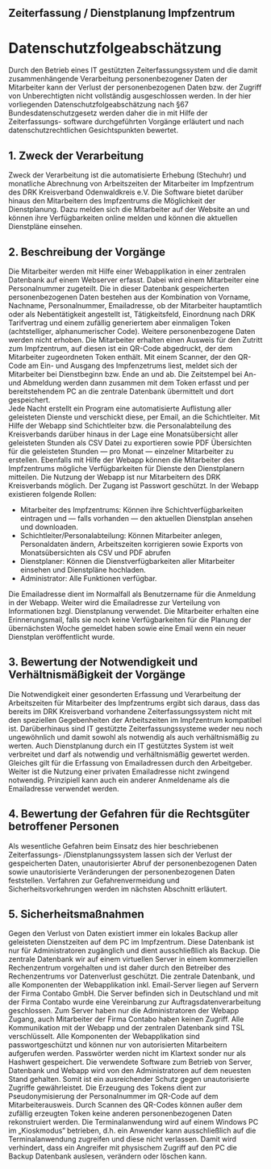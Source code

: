 ## Zeiterfassung / Dienstplanung  Impfzentrum
# Datenschutzfolgeabschätzung

Durch den Betrieb eines IT gestützten Zeiterfassungssystem und die damit zusammenhängende Verarbeitung personenbezogener Daten der Mitarbeiter kann der Verlust der personenbezogenen Daten bzw. der Zugriff von Unberechtigten nicht vollständig ausgeschlossen werden. In der hier vorliegenden Datenschutzfolgeabschätzung nach §67 Bundesdatenschutzgesetz werden daher die in mit Hilfe der Zeiterfassungs- software durchgeführten Vorgänge erläutert und nach datenschutzrechtlichen Gesichtspunkten bewertet.
## 1. Zweck der Verarbeitung
Zweck der Verarbeitung ist die automatisierte Erhebung (Stechuhr) und monatliche Abrechnung von Arbeitszeiten der Mitarbeiter im Impfzentrum des DRK Kreisverband Odenwaldkreis e.V. 
Die Software bietet darüber hinaus den Mitarbeitern des Impfzentrums die Möglichkeit der Dienstplanung. Dazu melden sich die Mitarbeiter auf der Website an und können ihre Verfügbarkeiten online melden und können die aktuellen Dienstpläne einsehen.
## 2. Beschreibung der Vorgänge
Die Mitarbeiter werden mit Hilfe einer Webapplikation in einer zentralen Datenbank auf einem Webserver erfasst. Dabei wird einem Mitarbeiter eine Personalnummer zugeteilt. Die in dieser Datenbank gespeicherten personenbezogenen Daten bestehen aus der Kombination von Vorname, Nachname, Personalnummer, Emailadresse, ob der Mitarbeiter hauptamtlich oder als Nebentätigkeit angestellt ist, Tätigkeitsfeld, Einordnung nach DRK Tarifvertrag und einem zufällig generiertem aber einmaligen Token (achtstelliger, alphanumerischer Code). Weitere personenbezogene Daten werden nicht erhoben.
Die Mitarbeiter erhalten einen Ausweis für den Zutritt zum Impfzentrum, auf diesen ist ein QR-Code abgedruckt, der dem Mitarbeiter zugeordneten Token enthält. Mit einem Scanner, der den QR-Code am Ein- und Ausgang des Impfenzetrums liest, meldet sich der Mitarbeiter bei Dienstbeginn bzw. Ende an und ab. 
Die Zeitstempel bei An- und Abmeldung werden dann zusammen mit dem Token erfasst und per bereitstehendem PC an die zentrale Datenbank übermittelt und dort gespeichert.  
Jede Nacht erstellt ein Program eine automatisierte Auflistung aller geleisteten Dienste und verschickt diese, per Email, an die Schichtleiter.
Mit Hilfe der Webapp sind Schichtleiter bzw. die Personalabteilung des Kreisverbands darüber hinaus in der Lage eine Monatsübersicht aller geleisteten Stunden als CSV Datei zu exportieren sowie PDF Übersichten für die geleisteten Stunden — pro Monat — einzelner Mitarbeiter zu erstellen.
Ebenfalls mit Hilfe der Webapp können die Mitarbeiter des Impfzentrums mögliche Verfügbarkeiten für Dienste den Dienstplanern mitteilen.
Die Nutzung der Webapp ist nur Mitarbeitern des DRK Kreisverbands möglich. Der Zugang ist Passwort geschützt. In der Webapp existieren folgende Rollen:
* Mitarbeiter des Impfzentrums: Können ihre Schichtverfügbarkeiten eintragen und — falls vorhanden — den aktuellen Dienstplan ansehen und downloaden. 
* Schichtleiter/Personalabteilung: Können Mitarbeiter anlegen, Personaldaten ändern, Arbeitszeiten korrigieren sowie Exports von Monatsübersichten als CSV und PDF abrufen
* Dienstplaner: Können die Dienstverfügbarkeiten aller Mitarbeiter einsehen und Dienstpläne hochladen.
* Administrator: Alle Funktionen verfügbar. 

Die Emailadresse dient im Normalfall als Benutzername für die Anmeldung in der Webapp. Weiter wird die Emailadresse zur Verteilung von Informationen bzgl. Dienstplanung verwendet. Die Mitarbeiter erhalten eine Erinnerungsmail, falls sie noch keine Verfügbarkeiten für die Planung der übernächsten Woche gemeldet haben sowie eine Email wenn ein neuer Dienstplan veröffentlicht wurde.
## 3. Bewertung der Notwendigkeit und Verhältnismäßigkeit der Vorgänge
Die Notwendigkeit einer gesonderten Erfassung und Verarbeitung der Arbeitszeiten für Mitarbeiter des Impfzentrums ergibt sich daraus, dass das bereits im DRK Kreisverband vorhandene Zeiterfassungssystem nicht mit den speziellen Gegebenheiten der Arbeitszeiten im Impfzentrum kompatibel ist. Darüberhinaus sind IT gestützte Zeiterfassungssysteme weder neu noch ungewöhnlich und damit sowohl als notwendig als auch verhältnismäßig zu werten.
Auch Dienstplanung durch ein IT gestütztes System ist weit verbreitet und darf als notwendig und verhältnismäßig gewertet werden. Gleiches gilt für die Erfassung von Emailadressen durch den Arbeitgeber. Weiter ist die Nutzung einer privaten Emailadresse nicht zwingend notwendig. Prinzipiell kann auch ein anderer Anmeldename als die Emailadresse verwendet werden.
## 4. Bewertung der Gefahren für die Rechtsgüter betroffener Personen
Als wesentliche Gefahren beim Einsatz des hier beschriebenen Zeiterfassungs- /Dienstplanungssystem lassen sich der Verlust der gespeicherten Daten, unautorisierter Abruf der personenbezogenen Daten sowie unautorisierte Veränderungen der personenbezogenen Daten feststellen. Verfahren zur Gefahrenvermeidung und Sicherheitsvorkehrungen werden im nächsten Abschnitt erläutert.
## 5. Sicherheitsmaßnahmen 
Gegen den Verlust von Daten existiert immer ein lokales Backup aller geleisteten Dienstzeiten auf dem PC im Impfzentrum. Diese Datenbank ist nur für Administratoren zugänglich und dient ausschließlich als Backup. 
Die zentrale Datenbank wir auf einem virtuellen Server in einem kommerziellen Rechenzentrum vorgehalten und ist daher durch den Betreiber des Rechenzentrums vor Datenverlust geschützt.
Die zentrale Datenbank, und alle Komponenten der Webapplikation inkl. Email-Server liegen auf Servern der Firma Contabo GmbH. Die Server befinden sich in Deutschland und mit der Firma Contabo wurde eine Vereinbarung zur Auftragsdatenverarbeitung geschlossen. Zum Server haben nur die Administratoren der Webapp Zugang, auch Mitarbeiter der Firma Contabo haben keinen Zugriff. Alle Kommunikation mit der Webapp und der zentralen Datenbank sind TSL verschlüsselt. Alle Komponenten der Webapplikation sind passwortgeschützt und können nur von autorisierten Mitarbeitern aufgerufen werden. Passwörter werden nicht im Klartext sonder nur als Hashwert gespeichert. Die verwendete Software zum Betrieb von Server, Datenbank und Webapp wird von den Administratoren auf dem neuesten Stand gehalten. Somit ist ein ausreichender Schutz gegen unautorisierte Zugriffe gewährleistet.
Die Erzeugung des Tokens dient zur Pseudonymisierung der Personalnummer im QR-Code auf dem Mitarbeiterausweis. Durch Scannen des QR-Codes können außer dem zufällig erzeugten Token keine anderen personenbezogenen Daten rekonstruiert werden.
Die Terminalanwendung wird auf einem Windows PC im „Kioskmodus“ betrieben, d.h. ein Anwender kann ausschließlich auf die Terminalanwendung zugreifen und diese nicht verlassen. Damit wird verhindert, dass ein Angreifer mit physischem Zugriff auf den PC die Backup Datenbank auslesen, verändern oder löschen kann.